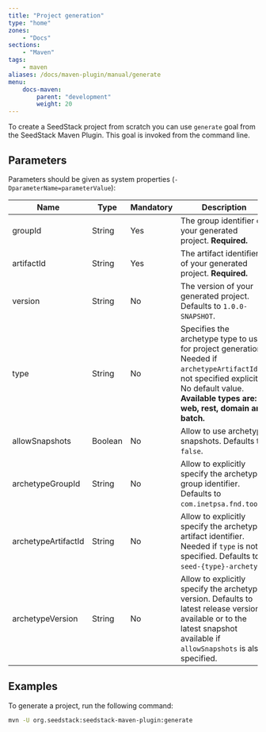 ```yaml
---
title: "Project generation"
type: "home"
zones:
    - "Docs"
sections:
    - "Maven"    
tags:
    - maven
aliases: /docs/maven-plugin/manual/generate    
menu:
    docs-maven:
        parent: "development"
        weight: 20
---
```


To create a SeedStack project from scratch you can use `generate` goal from the SeedStack Maven Plugin.
This goal is invoked from the command line.<!--more-->

## Parameters

Parameters should be given as system properties (`-DparameterName=parameterValue`):

<table class="table table-striped table-bordered table-condensed">
    <thead>
    <tr>
        <th>Name</th>
        <th>Type</th>
        <th>Mandatory</th>
        <th>Description</th>
    </tr>
    </thead>
    <tbody>
    <tr>
        <td>groupId</td>
        <td>String</td>
        <td>Yes</td>
        <td>The group identifier of your generated project. <strong>Required.</strong></td>
    </tr>
    <tr>
        <td>artifactId</td>
        <td>String</td>
        <td>Yes</td>
        <td>The artifact identifier of your generated project. <strong>Required.</strong></td>
    </tr>
    <tr>
        <td>version</td>
        <td>String</td>
        <td>No</td>
        <td>The version of your generated project. Defaults to <code>1.0.0-SNAPSHOT</code>.</td>
    </tr>
    <tr>
        <td>type</td>
        <td>String</td>
        <td>No</td>
        <td>Specifies the archetype type to use for project generation. Needed if <code>archetypeArtifactId</code> is
        not specified explicitly. No default value. <strong>Available types are: web, rest, domain and batch.</strong></td>
    </tr>
    <tr>
        <td>allowSnapshots</td>
        <td>Boolean</td>
        <td>No</td>
        <td>Allow to use archetype snapshots. Defaults to <code>false</code>.</td>
    </tr>
    <tr>
        <td>archetypeGroupId</td>
        <td>String</td>
        <td>No</td>
        <td>Allow to explicitly specify the archetype group identifier. Defaults to <code>com.inetpsa.fnd.tools</code>.</td>
    </tr>
    <tr>
        <td>archetypeArtifactId</td>
        <td>String</td>
        <td>No</td>
        <td>Allow to explicitly specify the archetype artifact identifier. Needed if <code>type</code> is not specified. Defaults to <code>seed-{type}-archetype</code>.</td>
    </tr>
    <tr>
        <td>archetypeVersion</td>
        <td>String</td>
        <td>No</td>
        <td>Allow to explicitly specify the archetype version. Defaults to latest release version available or to the latest snapshot available
        if <code>allowSnapshots</code> is also specified.</td>
    </tr>
    </tbody>
</table>

## Examples

To generate a project, run the following command:

```bash
mvn -U org.seedstack:seedstack-maven-plugin:generate
```
